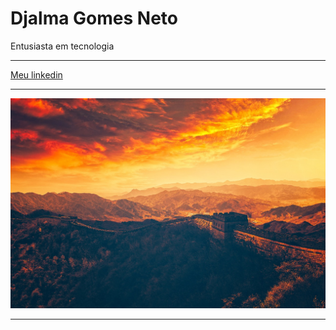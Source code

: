 <h1> Djalma Gomes Neto  </h1>

<p>Entusiasta em tecnologia</p>
<hr>
<a href = "https://www.linkedin.com/in/djalma-gomes-neto-6a3b4a349/" > Meu linkedin</a>
<hr>

<img src="https://github.com/DjSoul01000/Djsoul01000/blob/main/muralha.jpg">


<hr>
